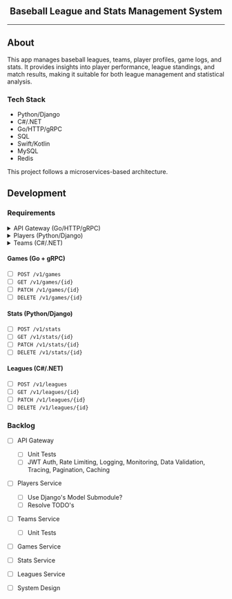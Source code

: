 <div align="center">
    <h2>Baseball League and Stats Management System</h2>
</div>

<hr />

## About

This app manages baseball leagues, teams, player profiles, game logs, and stats.
It provides insights into player performance, league standings, and match results, making it suitable for both league management and statistical analysis.

### Tech Stack

- Python/Django
- C#/.NET
- Go/HTTP/gRPC
- SQL
- Swift/Kotlin
- MySQL
- Redis

This project follows a microservices-based architecture.

## Development

### Requirements

<details>
    <summary>API Gateway (Go/HTTP/gRPC)</summary>
</details>

<details>
    <summary>Players (Python/Django)</summary>

##### Endpoints

<details>
    <summary>Create Player</summary>

```bash
curl -i -X POST http://localhost:8080/v1/players \
    -H 'Content-Type: application/json' \
    -d '{
        "name": "Michael Yi",
        "jerseyNumber": "14",
        "dob": "2004-12-14",
        "height": "5\u0027 10\"",
        "weight": 140,
        "position": "Shortstop",
        "teamId": 1
}'
```
</details>

<details>
    <summary>Get Player</summary>

```bash
curl -i http://localhost:8080/v1/players/<id>
```
</details>

<details>
    <summary>Update Player</summary>

```bash
curl -i -X PATCH http://localhost:8080/v1/players/<id> \
    -H 'Content-Type: application/json' \
    -d '{
        "name": "Michael Yi",
        "jerseyNumber": "14",
        "dob": "2004-12-14",
        "height": "5\u0027 10\"",
        "weight": 140,
        "position": "Shortstop",
        "teamId": 1
}'
```
</details>

<details>
    <summary>Delete Player</summary>

```bash
curl -i -X DELETE http://localhost:8080/v1/players/<id>
```
</details>

<br/>
</details>

<details>
    <summary>Teams (C#/.NET)</summary>

##### Endpoints

<details>
    <summary>Create Team</summary>

```bash
curl -i -X POST http://localhost:8080/v1/teams \
    -H 'Content-Type: application/json' \
    -d '{
        "name": "Los Angeles Dodgers",
        "leagueId": 1
    }'
```
</details>

<details>
    <summary>Get Team</summary>

```bash
curl -i http://localhost:8080/v1/teams/<id>
```
</details>

<details>
    <summary>Get Team With Roster</summary>

```bash
curl -i http://localhost:8080/v1/teams/with-roster/<id>
```
</details>

<details>
    <summary>Update Team</summary>

```bash
curl -i -X PATCH http://localhost:8080/v1/teams/<id> \
    -H 'Content-Type: application/json' \
    -d '{
        "name": "New York Yankees",
        "leagueId": 2
    }'
```
</details>

<details>
    <summary>Delete Team</summary>

```bash
curl -i -X DELETE http://localhost:8080/v1/teams/<id>
```
</details>
</details>


#### Games (Go + gRPC)
- [ ] `POST /v1/games`
- [ ] `GET /v1/games/{id}`
- [ ] `PATCH /v1/games/{id}`
- [ ] `DELETE /v1/games/{id}`

#### Stats (Python/Django)
- [ ] `POST /v1/stats`
- [ ] `GET /v1/stats/{id}`
- [ ] `PATCH /v1/stats/{id}`
- [ ] `DELETE /v1/stats/{id}`

#### Leagues (C#/.NET)
- [ ] `POST /v1/leagues`
- [ ] `GET /v1/leagues/{id}`
- [ ] `PATCH /v1/leagues/{id}`
- [ ] `DELETE /v1/leagues/{id}`

### Backlog
- [ ] API Gateway
    - [ ] Unit Tests
    - [ ] JWT Auth, Rate Limiting, Logging, Monitoring, Data Validation, Tracing, Pagination, Caching
- [ ] Players Service
    - [ ] Use Django's Model Submodule?
    - [ ] Resolve TODO's
- [ ] Teams Service
    - [ ] Unit Tests
- [ ] Games Service
- [ ] Stats Service
- [ ] Leagues Service
- [ ] System Design

